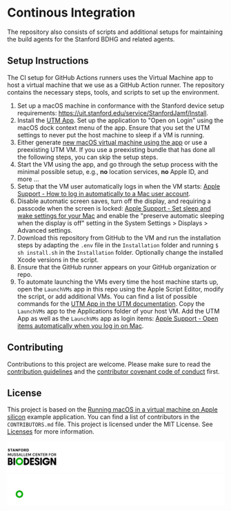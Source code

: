 <!--

This source file is part of the Stanford BDGH VirtualMachine project

SPDX-FileCopyrightText: 2023 Stanford University

SPDX-License-Identifier: MIT

-->

# Continous Integration

The repository also consists of scripts and additional setups for maintaining the build agents for the Stanford BDHG and related agents.


## Setup Instructions

The CI setup for GitHub Actions runners uses the Virtual Machine app to host a virtual machine that we use as a GitHub Action runner.
The repository contains the necessary steps, tools, and scripts to set up the environment.
1. Set up a macOS machine in conformance with the Stanford device setup requirements: https://uit.stanford.edu/service/StanfordJamf/Install.
2. Install the [UTM App](https://mac.getutm.app). Set up the application to "Open on Login" using the macOS dock context menu of the app. Ensure that you set the UTM settings to never put the host machine to sleep if a VM is running.
3. Either generate [new macOS virtual machine using the app](https://docs.getutm.app/guest-support/macos/) or use a preexisting UTM VM. If you use a preexisting bundle that has done all the following steps, you can skip the setup steps.
4. Start the VM using the app, and go through the setup process with the minimal possible setup, e.g., **no** location services, **no** Apple ID, and more ...
5. Setup that the VM user automatically logs in when the VM starts: [Apple Support - How to log in automatically to a Mac user account](https://support.apple.com/en-au/HT201476).
6. Disable automatic screen saves, turn off the display, and requiring a passcode when the screen is locked: [Apple Support - Set sleep and wake settings for your Mac](https://support.apple.com/guide/mac-help/set-sleep-and-wake-settings-mchle41a6ccd/mac) and enable the "preserve automatic sleeping when the display is off" setting in the System Settings > Displays > Advanced settings.
6. Download this repository from GitHub to the VM and run the installation steps by adapting the `.env` file in the `Installation` folder and running `$ sh install.sh` in the `Installation` folder. Optionally change the installed Xcode versions in the script.
7. Ensure that the GitHub runner appears on your GitHub organization or repo.
8. To automate launching the VMs every time the host machine starts up, open the `LaunchVMs` app in this repo using the Apple Script Editor, modify the script, or add additional VMs. You can find a list of possible commands for the [UTM App in the UTM documentation](https://docs.getutm.app/scripting/scripting/). Copy the `LaunchVMs` app to the Applications folder of your host VM. Add the UTM App as well as the `LaunchVMs` app as login items: [Apple Support - Open items automatically when you log in on Mac](https://support.apple.com/en-au/guide/mac-help/mh15189/mac).


## Contributing

Contributions to this project are welcome. Please make sure to read the [contribution guidelines](https://github.com/StanfordSpezi/.github/blob/main/CONTRIBUTING.md) and the [contributor covenant code of conduct](https://github.com/StanfordSpezi/.github/blob/main/CODE_OF_CONDUCT.md) first.


## License

This project is based on the [Running macOS in a virtual machine on Apple silicon](https://developer.apple.com/documentation/virtualization/running_macos_in_a_virtual_machine_on_apple_silicon) example application.
You can find a list of contributors in the `CONTRIBUTORS.md` file.
This project is licensed under the MIT License. See [Licenses](https://github.com/StanfordSpezi/Spezi/tree/main/LICENSES) for more information.


![Stanford Byers Center for Biodesign Logo](https://raw.githubusercontent.com/StanfordBDHG/.github/main/assets/biodesign-footer-light.png#gh-light-mode-only)
![Stanford Byers Center for Biodesign Logo](https://raw.githubusercontent.com/StanfordBDHG/.github/main/assets/biodesign-footer-dark.png#gh-dark-mode-only)
